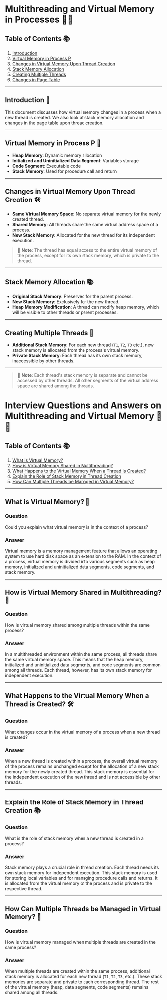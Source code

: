# Multithreading and Virtual Memory in Processes 🧵💾

## Table of Contents 📚
1. [Introduction](#introduction-👋)
2. [Virtual Memory in Process P](#virtual-memory-in-process-p-🧠)
3. [Changes in Virtual Memory Upon Thread Creation](#changes-in-virtual-memory-upon-thread-creation-🛠)
4. [Stack Memory Allocation](#stack-memory-allocation-📚)
5. [Creating Multiple Threads](#creating-multiple-threads-👥)
6. [Changes in Page Table](#changes-in-page-table-📑)

---

## Introduction 👋
This document discusses how virtual memory changes in a process when a new thread is created. We also look at stack memory allocation and changes in the page table upon thread creation.

---

## Virtual Memory in Process P 🧠
- **Heap Memory**: Dynamic memory allocation
- **Initialized and Uninitialized Data Segment**: Variables storage
- **Code Segment**: Executable code
- **Stack Memory**: Used for procedure call and return

---

## Changes in Virtual Memory Upon Thread Creation 🛠
- **Same Virtual Memory Space**: No separate virtual memory for the newly created thread.
- **Shared Memory**: All threads share the same virtual address space of a process.
- **New Stack Memory**: Allocated for the new thread for its independent execution.
  
> 📝 **Note**: The thread has equal access to the entire virtual memory of the process, except for its own stack memory, which is private to the thread.

---

## Stack Memory Allocation 📚
- **Original Stack Memory**: Preserved for the parent process.
- **New Stack Memory**: Exclusively for the new thread.
- **Heap Memory Modification**: A thread can modify heap memory, which will be visible to other threads or parent processes.

---

## Creating Multiple Threads 👥
- **Additional Stack Memory**: For each new thread (`T1`, `T2`, `T3` etc.), new stack memory is allocated from the process's virtual memory.
- **Private Stack Memory**: Each thread has its own stack memory, inaccessible by other threads.

---

> 📝 **Note**: Each thread's stack memory is separate and cannot be accessed by other threads. All other segments of the virtual address space are shared among the threads.

# Interview Questions and Answers on Multithreading and Virtual Memory 🧵💾

## Table of Contents 📚
1. [What is Virtual Memory?](#what-is-virtual-memory-🤔)
2. [How is Virtual Memory Shared in Multithreading?](#how-is-virtual-memory-shared-in-multithreading-🧵)
3. [What Happens to the Virtual Memory When a Thread is Created?](#what-happens-to-the-virtual-memory-when-a-thread-is-created-🛠)
4. [Explain the Role of Stack Memory in Thread Creation](#explain-the-role-of-stack-memory-in-thread-creation-📚)
5. [How Can Multiple Threads be Managed in Virtual Memory?](#how-can-multiple-threads-be-managed-in-virtual-memory-👥)

---

## What is Virtual Memory? 🤔

### Question
Could you explain what virtual memory is in the context of a process?

### Answer
Virtual memory is a memory management feature that allows an operating system to use hard disk space as an extension to the RAM. In the context of a process, virtual memory is divided into various segments such as heap memory, initialized and uninitialized data segments, code segments, and stack memory.

---

## How is Virtual Memory Shared in Multithreading? 🧵

### Question
How is virtual memory shared among multiple threads within the same process?

### Answer
In a multithreaded environment within the same process, all threads share the same virtual memory space. This means that the heap memory, initialized and uninitialized data segments, and code segments are common among all threads. Each thread, however, has its own stack memory for independent execution.

---

## What Happens to the Virtual Memory When a Thread is Created? 🛠

### Question
What changes occur in the virtual memory of a process when a new thread is created?

### Answer
When a new thread is created within a process, the overall virtual memory of the process remains unchanged except for the allocation of a new stack memory for the newly created thread. This stack memory is essential for the independent execution of the new thread and is not accessible by other threads.

---

## Explain the Role of Stack Memory in Thread Creation 📚

### Question
What is the role of stack memory when a new thread is created in a process?

### Answer
Stack memory plays a crucial role in thread creation. Each thread needs its own stack memory for independent execution. This stack memory is used for storing local variables and for managing procedure calls and returns. It is allocated from the virtual memory of the process and is private to the respective thread.

---

## How Can Multiple Threads be Managed in Virtual Memory? 👥

### Question
How is virtual memory managed when multiple threads are created in the same process?

### Answer
When multiple threads are created within the same process, additional stack memory is allocated for each new thread (`T1`, `T2`, `T3`, etc.). These stack memories are separate and private to each corresponding thread. The rest of the virtual memory (heap, data segments, code segments) remains shared among all threads.


